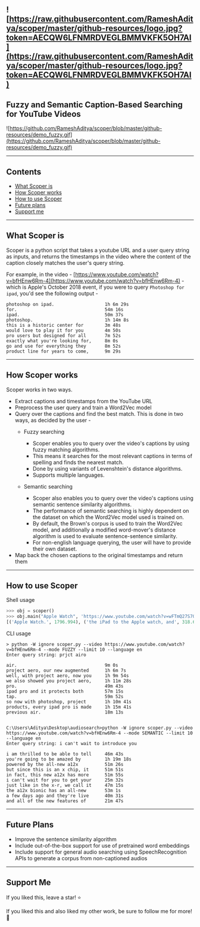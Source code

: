 ![https://raw.githubusercontent.com/RameshAditya/scoper/master/github-resources/logo.jpg?token=AECQW6LFNMRDVEGLBMMVKFK5OH7AI](https://raw.githubusercontent.com/RameshAditya/scoper/master/github-resources/logo.jpg?token=AECQW6LFNMRDVEGLBMMVKFK5OH7AI)
--------------------------------------

## Fuzzy and Semantic Caption-Based Searching for YouTube Videos 

![https://github.com/RameshAditya/scoper/blob/master/github-resources/demo_fuzzy.gif](https://github.com/RameshAditya/scoper/blob/master/github-resources/demo_fuzzy.gif)

---------------------------------------------------------------------------------------------------------
## Contents
- [What Scoper is](#what-scoper-is)
- [How Scoper works](#how-scoper-works)
- [How to use Scoper](#how-to-use-scoper)
- [Future plans](#future-plans)
- [Support me](#support-me)

---------------------------------------------------------------------------------------------------------
## What Scoper is
Scoper is a python script that takes a youtube URL and a user query string as inputs, and returns the timestamps in the video where the content of the caption closely matches the user's query string.

For example, in the video - [https://www.youtube.com/watch?v=bfHEnw6Rm-4](https://www.youtube.com/watch?v=bfHEnw6Rm-4) - which is Apple's October 2018 event, if you were to query `Photoshop for ipad`, you'd see the following output -

```
photoshop on ipad.                   1h 6m 29s
for.                                 54m 16s
ipad.                                50m 37s
photoshop.                           1h 14m 8s
this is a historic center for        3m 48s
would love to play it for you        4m 50s
pro users but designed for all       7m 52s
exactly what you're looking for,     8m 0s
go and use for everything they       8m 52s
product line for years to come,      9m 29s

```

---------------------------------------------------------------------------------------------------------
## How Scoper works
Scoper works in two ways. 

- Extract captions and timestamps from the YouTube URL
- Preprocess the user query and train a Word2Vec model
- Query over the captions and find the best match. This is done in two ways, as decided by the user -
  - Fuzzy searching
    - Scoper enables you to query over the video's captions by using fuzzy matching algorithms.
    - This means it searches for the most relevant captions in terms of spelling and finds the nearest match.
    - Done by using variants of Levenshtein's distance algorithms.
    - Supports multiple languages.
  
  - Semantic searching
    - Scoper also enables you to query over the video's captions using semantic sentence similarity algorithms.
    - The performance of semantic searching is highly dependent on the dataset on which the Word2Vec model used is trained on.
    - By default, the Brown's corpus is used to train the Word2Vec model, and additionally a modified word-mover's distance algorithm is used to evaluate sentence-sentence similarity.
    - For non-english language querying, the user will have to provide their own dataset.
- Map back the chosen captions to the original timestamps and return them

---------------------------------------------------------------------------------------------------------
## How to use Scoper

Shell usage
```python
>>> obj = scoper()
>>> obj.main("Apple Watch", 'https://www.youtube.com/watch?v=wFTmQ27S7OQ', mode = 'FUZZY', limit = 10) 
[('Apple Watch.', 1796.994), ('the iPad to the Apple watch, and', 318.617), ('Apple Watch has grown ... ]
```

CLI usage
```
> python -W ignore scoper.py --video https://www.youtube.com/watch?v=bfHEnw6Rm-4 --mode FUZZY --limit 10 --language en
Enter query string: prjct airo

air.                                 9m 0s
project aero, our new augmented      1h 6m 7s
well, with project aero, now you     1h 9m 54s
we also showed you project aero,     1h 11m 28s
pro.                                 49m 43s
ipad pro and it protects both        57m 15s
tap.                                 59m 52s
so now with photoshop, project       1h 10m 41s
products, every ipad pro is made     1h 15m 41s
previous air.                        18m 13s


C:\Users\Aditya\Desktop\audiosearch>python -W ignore scoper.py --video https://www.youtube.com/watch?v=bfHEnw6Rm-4 --mode SEMANTIC --limit 10 --language en
Enter query string: i can't wait to introduce you

i am thrilled to be able to tell     46m 43s
you're going to be amazed by         1h 19m 18s
powered by the all-new a12x          51m 26s
but since this is an x chip, it      51m 51s
in fact, this new a12x has more      51m 55s
i can't wait for you to get your     25m 32s
just like in the x-r, we call it     47m 15s
the a12x bionic has an all-new       53m 1s
a few days ago and they're live      40m 31s
and all of the new features of       21m 47s

```

---------------------------------------------------------------------------------------------------------
## Future Plans
- Improve the sentence similarity algorithm
- Include out-of-the-box support for use of pretrained word embeddings
- Include support for general audio searching using SpeechRecognition APIs to generate a corpus from non-captioned audios

---------------------------------------------------------------------------------------------------------
## Support Me
If you liked this, leave a star! :star:

If you liked this and also liked my other work, be sure to follow me for more! :slightly_smiling_face:
